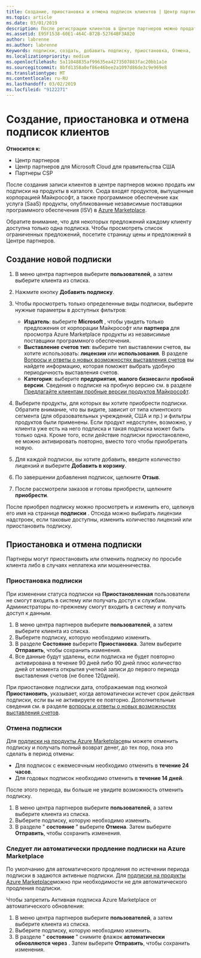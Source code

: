 ```yaml
---
title: Создание, приостановка и отмена подписок клиентов | Центр партнеров
ms.topic: article
ms.date: 03/01/2019
description: После регистрации клиентов в Центре партнеров можно продать им подписки на продукты в каталоге.
ms.assetid: E95F1538-60E1-464C-B72B-52764BF3A820
author: labrenne
ms.author: labrenne
Keywords: подписки, создать, добавить подписку, приостановка, Отмена,
ms.localizationpriority: medium
ms.openlocfilehash: 5a11048835af99635ea4273507883fac20bb1a1e
ms.sourcegitcommit: 8bfd1358a0ef86e46bee2a1097d86de3c9e969e8
ms.translationtype: MT
ms.contentlocale: ru-RU
ms.lasthandoff: 03/02/2019
ms.locfileid: "9122271"
---
```

# <a name="create-suspend-or-cancel-customer-subscriptions"></a>Создание, приостановка и отмена подписок клиентов

**Относится к:**

-  Центр партнеров
-  Центр партнеров для Microsoft Cloud для правительства США
-  Партнеры CSP

После создания записи клиентов в центре партнеров можно продать им подписки на продукты в каталоге. Сюда входят продуктов, выпущенные корпорацией Майкрософт, а также программное обеспечение как услуга (SaaS) продукты, опубликованные независимые поставщики программного обеспечения (ISV) в [Azure Marketplace](https://azuremarketplace.microsoft.com/marketplace). 

Обратите внимание, что для некоторых предложений каждому клиенту доступна только одна подписка. Чтобы просмотреть список ограниченных предложений, посетите страницу цены и предложений в Центре партнеров. 


## <a name="create-a-new-subscription"></a>Создание новой подписки

1. В меню центра партнеров выберите **пользователей**, а затем выберите клиента из списка.

2. Нажмите кнопку **Добавить подписку**.

3. Чтобы просмотреть только определенные виды подписки, выберите нужные параметры в доступных фильтров:
   - **Издатель**: выберите **Microsoft** , чтобы увидеть только предложения от корпорации Майкрософт или **партнера** для просмотра Azure Marketplace продукты из независимые поставщики программного обеспечения.
   - **Выставление счетов тип**: выберите тип выставлении счетов, вы хотите использовать: **лицензии** или **использования**. В разделе [Вопросы и ответы о новых возможностях выставления счетов](faq-about-new-billing-features.md) вы найдете информацию, которая поможет выбрать удобную периодичность выставления счетов.
   - **Категория**: выберите **предприятия**, **малого бизнеса**или **пробной версии**. Сведения о подписке на пробную версию см. в разделе [Предлагайте клиентам пробные версии продуктов Майкрософт](offer-your-customers-trials-of-microsoft-products.md).

4. Выберите продукты, для которых вы хотите приобрести подписки. Обратите внимание, что вы видите, зависит от типа клиентского сегмента (для образовательных учреждений, США и пр.) и фильтры продуктов были применены. Если продукт недоступен, возможно, у клиента уже есть на него подписка и такая подписка может быть только одна. Кроме того, если действие подписки приостановлено, ее можно активировать повторно, вместо того чтобы приобретать новую.

5. Для каждой подписки, вы хотите добавить, введите количество лицензий и выберите **Добавить в корзину**.

6. По завершении добавления подписок, щелкните **Отзыв**.

7. После рассмотрели заказов и готовы приобрести, щелкните **приобрести**.

После приобрел подписку можно просмотреть и изменить его, щелкнув его имя на странице **подписки** . Отсюда можно выбирать лицензии надстроек, если таковые доступны, изменить количество лицензий или приостановить подписку.


## <a name="suspend-or-cancel-a-subscription"></a>Приостановка и отмена подписки

Партнеры могут приостановить или отменить подписку по просьбе клиента либо в случаях неплатежа или мошенничества.

### <a name="suspend-a-subscription"></a>Приостановка подписки

При изменении статуса подписки на **Приостановленная** пользователи не смогут входить в систему или получать доступ к службам. Администраторы по-прежнему смогут входить в систему и получать доступ к данным.

1.  В меню центра партнеров выберите **пользователей**, а затем выберите клиента из списка.
2.  Выберите подписку, которую необходимо изменить.
3.  В разделе **Состояние** выберите **Приостановка**. Затем выберите **Отправить**, чтобы сохранить изменения.
4.  Все данные будут удалены, если подписка не будет повторно активирована в течение 90 дней либо 90 дней плюс количество дней от момента открытия учетной записи до первого периода выставления счетов (не более 120дней).

При приостановке подписки дата, отображаемая под кнопкой **Приостановить**, указывает, когда автоматически истечет срок действия подписки, если вы не активируете ее повторно. Дополнительные сведения см. в разделе [вопросы и ответы о новых возможностях выставления счетов](faq-about-new-billing-features.md).

### <a name="cancel-a-subscription"></a>Отмена подписки

Для [подписки на продукты Azure Marketplace](sell-marketplace-products.md)вы можете отменить подписку и получать полный возврат денег, до тех пор, пока это сделать в период отмены: 

- Для подписок с ежемесячным необходимо отменить в **течение 24 часов**.
- Для годовых подписок необходимо отменить в **течение 14 дней**.

После этого периода, вы больше не увидите возможность отменить подписку.

1.  В меню центра партнеров выберите **пользователей**, а затем выберите клиента из списка.
2.  Выберите подписку, которую необходимо изменить.
3.  В разделе " **состояние** " выберите **Отмена**. Затем выберите **Отправить**, чтобы сохранить изменения.

### <a name="choose-whether-to-automatically-renew-an-azure-marketplace-subscription"></a>Следует ли автоматически продление подписки на Azure Marketplace

По умолчанию для автоматического продления по истечении периода подписки в задаются активные подписки. Для [подписки на продукты Azure Marketplace](sell-marketplace-products.md)можно при необходимости не для автоматического продления подписки.

Чтобы запретить Активная подписка Azure Marketplace от автоматического обновления:

1.  В меню центра партнеров выберите **пользователей**, а затем выберите клиента из списка.
2.  Выберите подписку, которую необходимо изменить.
3.  В разделе " **состояние** " снимите флажок **автоматически обновляются через** . Затем выберите **Отправить**, чтобы сохранить изменения.


 



